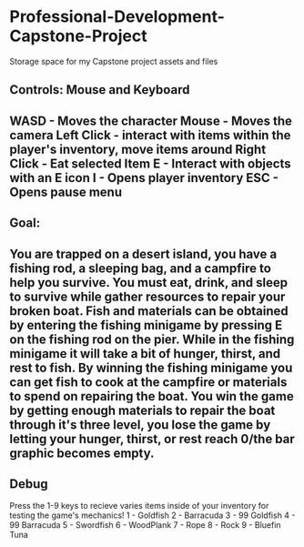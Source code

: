 # Professional-Development-Capstone-Project
Storage space for my Capstone project assets and files

Controls:
Mouse and Keyboard
-------------------------------
WASD - Moves the character
Mouse - Moves the camera
Left Click - interact with items within the player's inventory, move items around
Right Click - Eat selected Item
E - Interact with objects with an E icon
I - Opens player inventory
ESC - Opens pause menu
-------------------------------

Goal:
-------------------------------
You are trapped on a desert island, you have a fishing rod, a sleeping bag, and a campfire to help you survive.
You must eat, drink, and sleep to survive while gather resources to repair your broken boat.
Fish and materials can be obtained by entering the fishing minigame by pressing E on the fishing rod on the pier.
While in the fishing minigame it will take a bit of hunger, thirst, and rest to fish.
By winning the fishing minigame you can get fish to cook at the campfire or materials to spend on repairing the boat.
You win the game by getting enough materials to repair the boat through it's three level, you lose the game by letting your
hunger, thirst, or rest reach 0/the bar graphic becomes empty.
-------------------------------

Debug
-------------------------------
Press the 1-9 keys to recieve varies items inside of your inventory for testing the game's mechanics!
1 - Goldfish
2 - Barracuda
3 - 99 Goldfish
4 - 99 Barracuda
5 - Swordfish
6 - WoodPlank
7 - Rope
8 - Rock
9 - Bluefin Tuna

